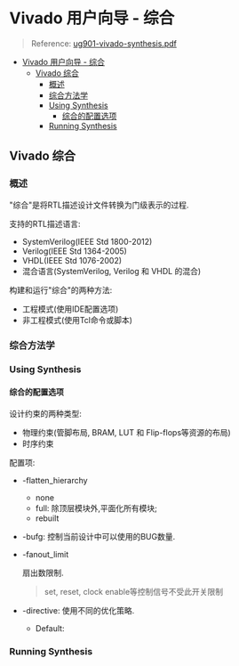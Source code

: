 # Vivado 用户向导 - 综合

> Reference: [ug901-vivado-synthesis.pdf](http://www.xilinx.com/support/documentation/sw_manuals/xilinx2018_3/ug901-vivado-synthesis.pdf)

- [Vivado 用户向导 - 综合](#vivado-用户向导---综合)
  - [Vivado 综合](#vivado-综合)
    - [概述](#概述)
    - [综合方法学](#综合方法学)
    - [Using Synthesis](#using-synthesis)
      - [综合的配置选项](#综合的配置选项)
    - [Running Synthesis](#running-synthesis)

## Vivado 综合

### 概述

"综合"是将RTL描述设计文件转换为门级表示的过程.

支持的RTL描述语言:

- SystemVerilog(IEEE Std 1800-2012)
- Verilog(IEEE Std 1364-2005)
- VHDL(IEEE Std 1076-2002)
- 混合语言(SystemVerilog, Verilog 和 VHDL 的混合)

构建和运行"综合"的两种方法:

- 工程模式(使用IDE配置选项)
- 非工程模式(使用Tcl命令或脚本)

### 综合方法学

### Using Synthesis

#### 综合的配置选项

设计约束的两种类型:

- 物理约束(管脚布局, BRAM, LUT 和 Flip-flops等资源的布局)
- 时序约束

配置项:

- -flatten_hierarchy
  - none
  - full: 除顶层模块外,平面化所有模块;
  - rebuilt

- -bufg: 控制当前设计中可以使用的BUG数量.

- -fanout_limit
  
  扇出数限制.

  > set, reset, clock enable等控制信号不受此开关限制

- -directive: 使用不同的优化策略.
  - Default: 

### Running Synthesis


